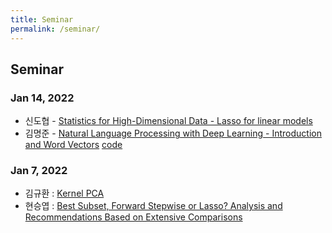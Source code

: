 ```yaml
---
title: Seminar
permalink: /seminar/
---
```


## **Seminar**

### Jan 14, 2022

* 신도협 - [Statistics for High-Dimensional Data - Lasso for linear models](../files/HDA_chapter-2(new))
* 김명준 - [Natural Language Processing with Deep Learning - Introduction and Word Vectors](./files/20220114_nlp_word_embeddings) [code](../files/word2vec_glove.ipynb)

### Jan 7, 2022

* 김규환 : [Kernel PCA](../files/Kernel_PCA)
* 현승엽 : [Best Subset, Forward Stepwise or Lasso? Analysis and Recommendations Based on Extensive Comparisons](../files/Best_Subset,Forward_Stepwise_or_Lasso?.pdf)